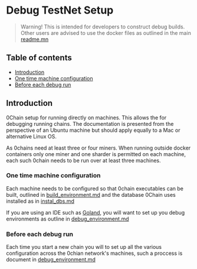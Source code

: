 # Debug TestNet Setup

> Warning!
This is intended for developers to construct debug builds. Other users
are advised to use the docker files as outlined in the main 
[readme.mn](https://github.com/0chain/0chain/tree/debug_builds#initial-setup)


## Table of contents

- [Introduction](#introduction)
- [One time machine configuration](#one-time-machine-configuration)
- [Before each debug run](#before-each-debug-run)

## Introduction

0Chain setup for running directly on machines. This allows the
for debugging running chains. The documentation is presented
from the perspective of an Ubuntu machine but should apply equally to
a Mac or alternative Linux OS.

As 0chains need at least three or four miners. When running outside docker containers
only one miner and one sharder is permitted on each machine, each such 0chain needs
to be run over at least three machines. 

### One time machine configuration

Each machine needs to be configured so that 0chain executables can be built, outlined in 
[build_environment.md](https://github.com/0chain/0chain/blob/debug_builds/local/build_environment.md)
and the database 0Chain uses installed as in
[instal_dbs.md](https://github.com/0chain/0chain/blob/debug_builds/local/install_dbs.md)

If you are using an IDE such as
[Goland](https://www.jetbrains.com/go/promo/?gclid=CjwKCAiAm-2BBhANEiwAe7eyFHLK4O3pHcNb0Vi_q4l5pOkSoeLN4XTYNFXJYeJbFBWQ0NzEeTEixBoCAEoQAvD_BwE),
you will want to set up you debug environments as outline in 
[debug_environment.md](https://github.com/0chain/0chain/blob/debug_builds/local/dubug_environment.md)

### Before each debug run

Each time you start a new chain you will to set up all the various configuration across the
0chian network's machines, such a proccess is document in 
[debug_environment.md](https://github.com/0chain/0chain/blob/debug_builds/local/dubug_environment.md#debug-config-files)
